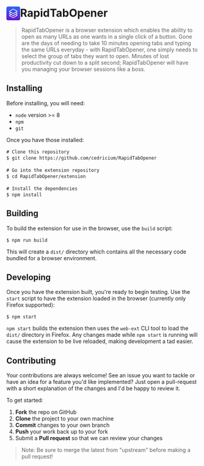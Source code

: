 # <img src="extension/public/icons/icon.png" width="36" align="left"> RapidTabOpener

> RapidTabOpener is a browser extension which enables the ability to open as many URLs as one wants in a single click of a button. Gone are the days of needing to take 10 minutes opening tabs and typing the same URLs everyday - with RapidTabOpener, one simply needs to select the group of tabs they want to open. Minutes of lost productivity cut down to a split second; RapidTabOpener will have you managing your browser sessions like a boss.

## Installing
Before installing, you will need:
- `node` version >= 8
- `npm`
- `git`

Once you have those installed:

```shell
# Clone this repository
$ git clone https://github.com/cedricium/RapidTabOpener

# Go into the extension repository
$ cd RapidTabOpener/extension

# Install the dependencies
$ npm install
```

## Building
To build the extension for use in the browser, use the `build` script:

```shell
$ npm run build
```

This will create a `dist/` directory which contains all the necessary code bundled for a browser environment.

## Developing
Once you have the extension built, you're ready to begin testing. Use the `start` script to have the extension loaded in the browser (currently only Firefox supported):

```shell
$ npm start
```

`npm start` builds the extension then uses the `web-ext` CLI tool to load the `dist/` directory in Firefox. Any changes made while `npm start` is running will cause the extension to be live reloaded, making development a tad easier.

## Contributing
Your contributions are always welcome! See an issue you want to tackle or have an idea for a feature you'd like implemented? Just open a pull-request with a short explanation of the changes and I'd be happy to review it.

To get started:

1. **Fork** the repo on GitHub
2. **Clone** the project to your own machine
3. **Commit** changes to your own branch
4. **Push** your work back up to your fork
5. Submit a **Pull request** so that we can review your changes

> Note: Be sure to merge the latest from "upstream" before making a pull request!
